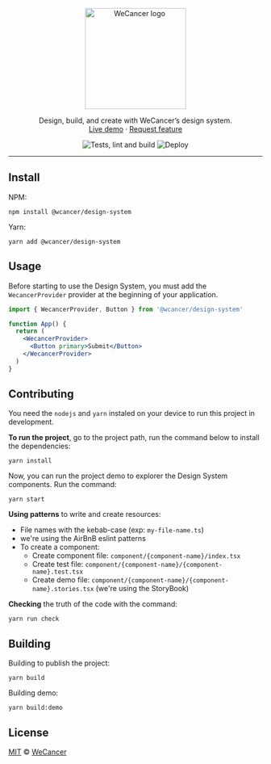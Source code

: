<p align="center">
  <a href="https://wecancer.com.br/">
    <img src="https://wecancer.com.br/wp-content/uploads/2021/04/wecancer.svg" alt="WeCancer logo" width="200" />
  </a>
</p>

<p align="center">
  Design, build, and create with WeCancer’s design system.
  <br />
  <a href="https://wecancer-design-system.netlify.app/" target="_blank">Live demo</a>
  ·
  <a href="https://github.com/wecancer/design-system/issues/new" target="_blank">Request feature</a>
</p>

<p align="center">
  <img src="https://github.com/wecancer/design-system/actions/workflows/develop.yml/badge.svg" alt="Tests, lint and build" />
  <img src="https://github.com/wecancer/design-system/actions/workflows/main.yml/badge.svg" alt="Deploy" />
</p>

<hr />

## Install

NPM:
```
npm install @wcancer/design-system
```

Yarn:
```
yarn add @wcancer/design-system
```

## Usage

Before starting to use the Design System, you must add the `WecancerProvider` provider at the beginning of your application.

```jsx
import { WecancerProvider, Button } from '@wcancer/design-system'

function App() {
  return (
    <WecancerProvider>
      <Button primary>Submit</Button>
    </WecancerProvider>
  )
}
```


## Contributing

You need the `nodejs` and `yarn` instaled on your device to run this project in development.

**To run the project**, go to the project path, run the command below to install the dependencies:

```
yarn install
```

Now, you can run the project demo to explorer the Design System components. Run the command:

```
yarn start
```

**Using patterns** to write and create resources:

- File names with the kebab-case (exp: `my-file-name.ts`)
- we're using the AirBnB eslint patterns
- To create a component:
  - Create component file: `component/{component-name}/index.tsx`
  - Create test file: `component/{component-name}/{component-name}.test.tsx`
  - Create demo file: `component/{component-name}/{component-name}.stories.tsx` (we're using the StoryBook)

**Checking** the truth of the code with the command:

```
yarn run check
```

## Building

Building to publish the project:

```
yarn build
```

Building demo:

```
yarn build:demo
```

## License

[MIT](./LICENSE) &copy; [WeCancer](https://wecancer.com.br/)
